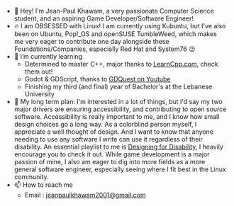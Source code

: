 - 👋 Hey! I’m Jean-Paul Khawam, a very passionate Computer Science student, and an aspiring Game Developer/Software Engineer!
- :fire: I am OBSESSED with Linux! I am currently using Kubuntu, but I've also been on Ubuntu, Pop!\_OS and openSUSE TumbleWeed,
which makes me very eager to contribute one day alongside these Foundations/Companies, especially Red Hat and System76 :wink:
- 🌱 I’m currently learning 
  + Determined to master C++, major thanks to [LearnCpp.com](https://www.learncpp.com), check them out!
  + Godot & GDScript, thanks to [GDQuest on Youtube](https://www.youtube.com/c/Gdquest)
  + Finishing my third (and final) year of Bachelor's at the Lebanese University
- 📆 My long term plan:
I'm interested in a lot of things, but I'd say my two major drivers are ensuring accessibility, and contributing to open source software.  Accessibility is really important to me, and I know how small design choices go a long way. As a colorblind person myself, I appreciate a well thought of design. And I want to know that anyone needing to use any software I write can use it regardless of their disability. An essential playlist to me is [Designing for Disability](https://youtube.com/playlist?list=PLc38fcMFcV_vvWOhMDriBlVocTZ8mKQzR), I heavily encourage you to check it out. 
While game development is a major passion of mine, I also am eager to dig into more fields as a more general software engineer, especially seeing where I fit best in the Linux community.
- 📫 How to reach me 
  + Email : jeanpaulkhawam2001@gmail.com
